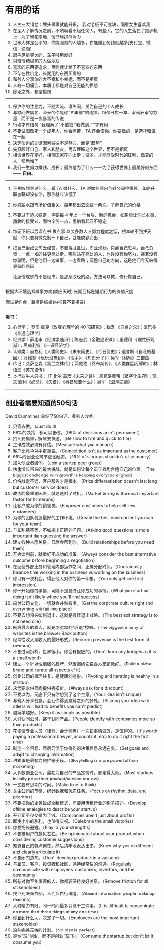 # 有用的话

1. 人生三大错觉：埋头做事就能升职， 我对老板不可或缺，隔壁女生喜欢我
2. 在深入了解情况之前，不哟啊看不起任何人，有些人，它的人生落在了跑步机上，为了留在原地，他已经拼尽全力
3. 世界大体是公平的，你能服务的人越多，你能赚到的钱就越多[支付宝、微信、滴滴]
4. 房子尽量买大的，车子够用就好
5. 只和情绪稳定的人做朋友
6. 喜欢的东西要追求，否则就让给了不喜欢的东西
7. 不存在性价比，长期用的东西买贵的
8. 和别人分享你的大不幸和小幸运，而不是相反
9. 人的一切痛苦，本质上都是对自己无能的愤怒
10. 除死之外，都是擦伤

---

1. 保护你的注意力，不随大流、凑热闹，关注自己的个人成长
2. 与时间做朋友，今天的你是你“五年前”的选择，相信日拱一卒，水滴石穿的力量，而不是一夜暴富的传说
3. 行动才有结果 “我理解了”不值钱 “我做到了”才有用
4. 不要试图改变一个成年人，你会痛苦，TA 还会恨你，你要做的，是选择和谁在一起
5. 决定命运的关键因素往往不是努力，而是“趋势”
6. 先照顾好自己、家人和朋友，再去理睬这个世界，而不是相反
7. 相信世界在变好，相信国家在向上走；做多，才能享受时代的红利，做空的人，都后悔了
8. 我们一生努力赚钱、成长；最终是为了什么——为了获得世界上最美好的东西 —— **自由**。

---

1. 不要听领导说什么，看 TA 做什么。TA 说你业绩出色对公司很重要，年底升职加薪却没有你，那你就应该懂了
2. 你的薪水跟市场价值相关。每年都出去面试一两次，了解自己的价格
3. 不要过于追求稳定，需要每 4 年上一个台阶，新的机会，如果能让你长本事，勇敢的接受它，哪怕辛苦一点，哪怕看起开不稳定
4. 每天下班以后读点书 做点事 以大多数人人努力程度之低，根本轮不到拼天赋，你只要稍微克制一下自己，就能脱颖而出
5. 把自己当成公司去经营，不要得过且过，职业规划，只能自己思考。自己负责；一点一点的往更高处走。哪些站在高处的人，也许没有你努力，甚至没有你聪明，但是他们一边做事，一边看路；调整自己的方向，这是他们今天站得更高的原因

   让唐僧成佛的不是经书，是那条取经的路。方法可以教，修行靠自己。

---

根据大环境选择做事方向(顺应天时)
长期目标是短期行为的价值尺度

面试是约会，跳槽是结婚(内推算不算相亲)

---

**看书**：

1. 心里学： 罗杰·霍克《改变心理学的 40 项研究》；勒庞 《乌合之众》；津巴多《普通心理学》
2. 经济学：薛兆丰《经济学通识》；陈志武《金融通识课》；里德利 《理性乐观派》；黑兹利特 《一课经济学》
3. 认知类：赫拉利《人类简史》、《未来简史》、《今日简史》；道舍斯《自私的基因》；万维钢《玩玩没想到》、《高手》、《知识分子》；吴军《格局》三部曲
4. 传记：艾萨克森《富兰克林传》；茨威格《乔布斯传》、《人类群星闪耀时》；林语堂《苏东坡传》
5. 本行业牛人的书： IT 比尔·盖茨《未来之路》；尼葛洛庞帝《数字化生存》；凯文·凯利《必然》、《失控》、《科技想要什么》；吴军 《浪潮之巅》

---

## 创业者需要知道的50句话

David Cummings 总结了50句话，很令人收益。

1. 只管去做。（Just do it）
2. 99%的决策，都可以更改。（99% of decisions aren't permanent）
3. 招人要慎重，解雇要快速。（Be slow to hire and quick to fire）
4. 工作成效必须有评估。（Measure what you manage）
5. 客户比竞争对手更重要。（Competition isn't as important as the customer）
6. 95%的创业公司不应该融资。（95% of startups shouldn't raise money）
7. 加入创业者团体。（Join a startup peer group）
8. 快速增长带来的最大挑战，就是如何让每个员工找到合适自己的位置。（The biggest challenge with growth is keeping everyone aligned）
9. 价格战走不远，客户服务才是根本。（Price differentiation doesn't last long but customer service does）
10. 成功的最重要因素，就是选对了时机。（Market timing is the most important factor for homeruns）
11. 让客户成为你的销售员。（Empower customers to help sell new customers）
12. 为你的团队创造最好的工作环境。（Create the best environment you can for your team）
13. 与其乱猜答案，不如提出正确的问题。（Asking good questions is more important than guessing the answer）
14. 建立各种人际关系，日后会帮到你。（Build relationships before you need them）
15. 开始谈判前，就做好不成功的准备。（Always consider the best alternative outcome before beginning a negotiation）
16. 在经营外部业务和管理内部运作之间，正确分配时间。（Consciously balance time working in the business vs working on the business）
17. 你只有一次机会，得到他人对你的第一印象。（You only get one first impression）
18. 你一开始做的事情，可能不是最终让你成功的事情。（What you start out doing isn't likely where you'll find success）
19. 搞对公司文化，一切就会井然有序。（Get the corporate culture right and everything will fall into place）
20. 不要去想将来如何退出，这就是最佳退出战略。（The best exit strategy is to not need one）
21. 网站最大的敌人，就是浏览器的“后退”按钮。（The biggest enemy of websites is the browser Back button）
22. 经常性收入是收入的最好形式。（Recurring revenue is the best form of revenue）
23. 不要过河拆桥，世界很小，你会有报应的。（Don't burn any bridges as it is a small world）
24. 建立一个针对性很强的品牌，然后围绕它把各方面都做好。（Build a niche brand and curate all aspects of it）
25. 创业公司的循环往复，是健康的迹象。（Pivoting and iterating is healthy in a startup）
26. 永远要求供货商提供折扣价。（Always ask for a discount）
27. 不要以为，天底下只有你想到了这个主意。（Your idea isn't unique）
28. 与他人分享创意，会让你得到意料之外的好处。（Sharing your idea with others will lead to benefits you can't predict）
29. 越简单越好。（Keep it as simple as possible）
30. 人们认同公司，甚于认同产品。（People identify with companies more so than products）
31. 花钱请专业人员（律师、会计师等）一次把事情做对，是值得的。（It's worth paying a professional (lawyer, accountant, etc) to do it right the first time）
32. 制定一个目标，然后习惯于你得到的决策信息永远在变。（Set goals and adapt to changing information）
33. 讲故事是最有力的推销手段。（Storytelling is more powerful than marketing）
34. 大多数创业公司，最初为自己的产品定价时，都定得太低。（Most startups initially price their product/service too low）
35. 一定要有思考的时间。（Make time to think）
36. 关注公司的节奏、统计数据和优先任务。（Focus on rhythm, data, and priorities）
37. 不要把你的业务说成全新模式，而要用传统行业的例子描述。（Develop offline analogies to describe your startup）
38. 开公司不仅仅是为了钱。（Companies aren't just about profits）
39. 即使小小的胜利，也值得庆祝。（Celebrate the small victories）
40. 你要扬长避短。（Play to your strengths）
41. 不要被用户的意见左右。（Be opinionated about your product when considering customer suggestions）
42. 知道自己的特点何在，然后清晰地表达出来。（Know why you're different and clearly articulate it）
43. 不要闭门造车。（Don't develop products in a vacuum）
44. 与雇员、客户、投资者和社区，保持经常性的沟通。（Regularly communicate with employees, customers, investors, and the community）
45. 所有对你至关重要的人，你都要保持良好关系。（Remove friction for all stakeholders）
46. 找不到决策依据，人们会自行编造。（Absent information people make up reasons）
47. 人的精力有限，同一时间最多只能干三件事。（It is difficult to concentrate on more than three things at any one time）
48. 你雇到什么人，决定了一切。（Employees are the most important stakeholder）
49. 没有完美无缺的计划。（No plan is perfect）
50. 是你“玩”创业，而不是创业“玩”你。（Consume the startup but don't let it consume you）
